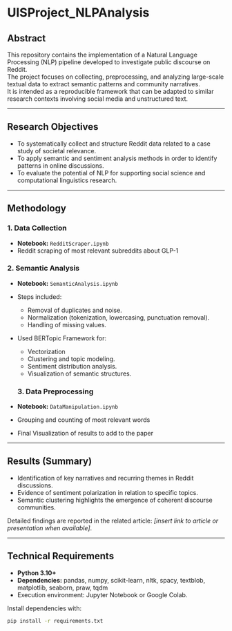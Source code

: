 # UISProject_NLPAnalysis

## Abstract
This repository contains the implementation of a Natural Language Processing (NLP) pipeline developed to investigate public discourse on Reddit.  
The project focuses on collecting, preprocessing, and analyzing large-scale textual data to extract semantic patterns and community narratives.  
It is intended as a reproducible framework that can be adapted to similar research contexts involving social media and unstructured text.

---

## Research Objectives
- To systematically collect and structure Reddit data related to a case study of societal relevance.  
- To apply semantic and sentiment analysis methods in order to identify patterns in online discussions.  
- To evaluate the potential of NLP for supporting social science and computational linguistics research.  

---

## Methodology

### 1. Data Collection
- **Notebook:** `RedditScraper.ipynb`  
- Reddit scraping of most relevant subreddits about GLP-1

### 2. Semantic Analysis
- **Notebook:** `SemanticAnalysis.ipynb`
- Steps included:
  - Removal of duplicates and noise.  
  - Normalization (tokenization, lowercasing, punctuation removal).  
  - Handling of missing values.
- Used BERTopic Framework for:
  - Vectorization 
  - Clustering and topic modeling.  
  - Sentiment distribution analysis.  
  - Visualization of semantic structures.
 
  ### 3. Data Preprocessing
- **Notebook:** `DataManipulation.ipynb`
- Grouping and counting of most relevant words
- Final Visualization of results to add to the paper
  
---

## Results (Summary)
- Identification of key narratives and recurring themes in Reddit discussions.  
- Evidence of sentiment polarization in relation to specific topics.  
- Semantic clustering highlights the emergence of coherent discourse communities.  

Detailed findings are reported in the related article: *[insert link to article or presentation when available]*.  

---

## Technical Requirements
- **Python 3.10+**  
- **Dependencies:** pandas, numpy, scikit-learn, nltk, spacy, textblob, matplotlib, seaborn, praw, tqdm  
- Execution environment: Jupyter Notebook or Google Colab.  

Install dependencies with:
```bash
pip install -r requirements.txt 
